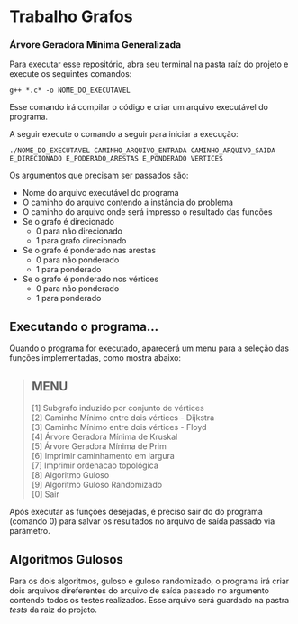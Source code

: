 # Trabalho Grafos



### Árvore Geradora Mínima Generalizada

Para executar esse repositório, abra seu terminal na pasta raíz do projeto e execute os seguintes comandos:

```
g++ *.c* -o NOME_DO_EXECUTAVEL
```

Esse comando irá compilar o código e criar um arquivo executável do programa.

A seguir execute o comando a seguir para iniciar a execução:

```
./NOME_DO_EXECUTAVEL CAMINHO_ARQUIVO_ENTRADA CAMINHO_ARQUIVO_SAIDA E_DIRECIONADO E_PODERADO_ARESTAS E_PONDERADO VERTICES
```

Os argumentos que precisam ser passados são:

* Nome do arquivo executável do programa
* O caminho do arquivo contendo a instância do problema
* O caminho do arquivo onde será impresso o resultado das funções
* Se o grafo é direcionado
  * 0 para não direcionado
  * 1 para grafo direcionado
* Se o grafo é ponderado nas arestas
  * 0 para não ponderado
  * 1 para ponderado
* Se o grafo é ponderado nos vértices
  - 0 para não ponderado
  - 1 para ponderado



## Executando o programa...

Quando o programa for executado, aparecerá um menu para a seleção das funções implementadas, como mostra abaixo:

> MENU
> -------------------------------------------------
> 
> [1] Subgrafo induzido por conjunto de vértices<br/>
> [2] Caminho Mínimo entre dois vértices - Dijkstra<br/>
> [3] Caminho Mínimo entre dois vértices - Floyd<br/>
> [4] Árvore Geradora Mínima de Kruskal<br/>
> [5] Árvore Geradora Mínima de Prim<br/>
> [6] Imprimir caminhamento em largura<br/>
> [7] Imprimir ordenacao topológica<br/>
> [8] Algoritmo Guloso<br/>
> [9] Algoritmo Guloso Randomizado<br/>
> [0] Sair<br/>

Após executar as funções desejadas, é preciso sair do do programa (comando 0) para salvar os resultados no arquivo de saída passado via parâmetro.



## Algoritmos Gulosos

Para os dois algoritmos, guloso e guloso randomizado, o programa irá criar dois arquivos direferentes do arquivo de saída passado no argumento contendo todos os testes realizados. Esse arquivo será guardado na pastra *tests* da raiz do projeto.
